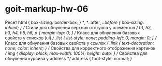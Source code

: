 # goit-markup-hw-06

Ресет
html {
	box-sizing: border-box;
}
*,
*::after,
*::before {
	box-sizing: inherit;
}
/* Стили для обнуления верхних отступов у элементов */
h1,
h2,
h3,
h4,
h5,
h6,
p {
	margin-top: 0;
}
/* Класс для обнуления базовых свойств у списков (ul) */
.list {
	list-style: none;
	padding-left: 0;
	margin: 0;
}
/* Класс для обнуления базовых свойств у ссылок */
.link {
	text-decoration: none;
	color: inherit;
}
/* Свойства для корректного отображения картинок */
img {
	display: block;
	max-width: 100%;
	height: auto;
}
/* Свойства для обнуления курсива у address */
address {
	font-style: normal;
}